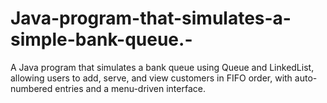 # Java-program-that-simulates-a-simple-bank-queue.-
A Java program that simulates a bank queue using Queue and LinkedList, allowing users to add, serve, and view customers in FIFO order, with auto-numbered entries and a menu-driven interface.
